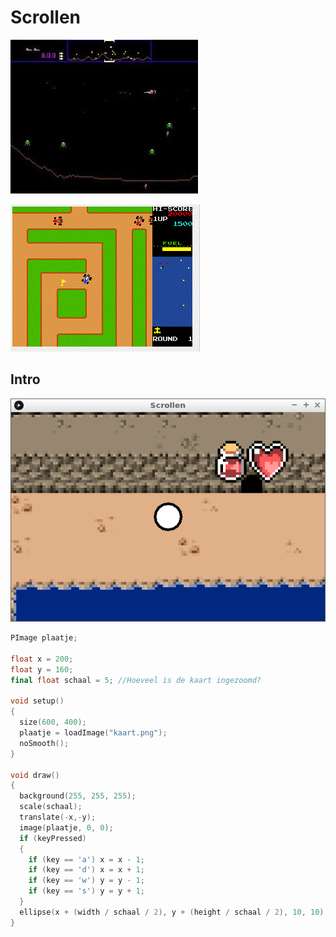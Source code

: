 # Scrollen

![Defender, een van de eerste games waarin het scherm van links naar rechts scrolls](Defender.jpg)

![Rally X, een van de eerste games waarin het scherm alle kanten op scrollt](rally_x.gif)

## Intro

![Intro](Scrollen_Intro.png)

```c++
PImage plaatje;

float x = 200;
float y = 160;
final float schaal = 5; //Hoeveel is de kaart ingezoomd?

void setup() 
{
  size(600, 400);
  plaatje = loadImage("kaart.png");
  noSmooth();
}

void draw() 
{
  background(255, 255, 255);
  scale(schaal);
  translate(-x,-y);
  image(plaatje, 0, 0);
  if (keyPressed)
  {
    if (key == 'a') x = x - 1;
    if (key == 'd') x = x + 1;
    if (key == 'w') y = y - 1;
    if (key == 's') y = y + 1;
  }
  ellipse(x + (width / schaal / 2), y + (height / schaal / 2), 10, 10);
}
```
